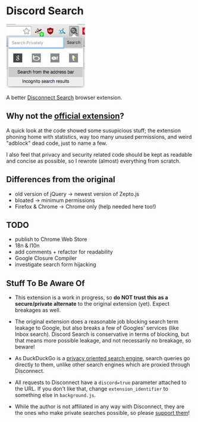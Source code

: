 # Discord Search

![Screenshot](screenshot.png)

A better [Disconnect Search](https://www.disconnect.me/search) browser extension.

## Why not the [official extension](https://github.com/disconnectme/search)?

A quick look at the code showed some susupicious stuff;
the extension phoning home with statistics, way too many unused permissions,
and weird "adblock" dead code, just to name a few.

I also feel that privacy and security related code should be kept as readable
and concise as possible, so I rewrote (almost) everything from scratch.

## Differences from the original

- old version of jQuery -> newest version of Zepto.js
- bloated -> minimum permissions
- Firefox & Chrome -> Chrome only (help needed here too!)

## TODO

- publish to Chrome Web Store
- 18n & l10n
- add comments + refactor for readability
- Google Closure Compiler
- investigate search form hijacking

## Stuff To Be Aware Of

- This extension is a work in progress, so **do NOT trust this as a secure/private
alternate** to the original extension (yet). Expect breakages as well.

- The original extension does a reasonable job blocking search term leakage to
Google, but also breaks a few of Googles' services (like Inbox search).
Discord Search is conservative in terms of blocking, but that means more possible
leakage, and not necessarily no breakage, so beware!

- As DuckDuckGo is a [privacy oriented search engine](https://duckduckgo.com/privacy), search queries
go directly to them, unlike other search engines which are proxied through Disconnect.

- All requests to Disconnect have a ```discord=true``` parameter attached to the URL.
If you don't like that, change ```extension_identifier``` to something else in ```background.js```.

- While the author is not affiliated in any way with Disconnect, they are the ones
who make private searches possible, so please
[support them](https://disconnect.me/disconnect/welcome/premium/search)!
